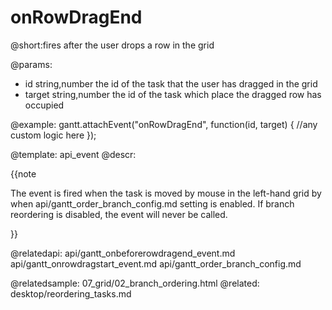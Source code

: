 onRowDragEnd
=============

@short:fires after the user drops a row in the grid
	

@params:
- id			string,number		the id of the task that the user has dragged in the grid
- target		string,number		the id of the task which place the dragged row has occupied

@example:
gantt.attachEvent("onRowDragEnd", function(id, target) {
    //any custom logic here
});

@template:	api_event
@descr:


{{note

The event is fired when the task is moved by mouse in the left-hand grid by when api/gantt_order_branch_config.md setting is enabled. If branch reordering is disabled, the event will never be called.

}}


@relatedapi:
	api/gantt_onbeforerowdragend_event.md
	api/gantt_onrowdragstart_event.md
	api/gantt_order_branch_config.md

@relatedsample:
	07_grid/02_branch_ordering.html
@related:
	desktop/reordering_tasks.md
